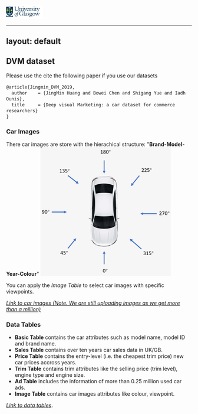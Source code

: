 <img src="https://github.com/DeepVisualMarketing/DeepVisualMarketing.github.io/blob/master/uni_glasgow_logo.png?raw=true" width="100" >

---
layout: default
---
## DVM dataset





Please use the cite the following paper if you use our datasets
```
@article{Jingmin_DVM_2019,
  author    = {JingMin Huang and Bowei Chen and Shigang Yue and Iadh Ounis},
  title     = {Deep visual Marketing: a car dataset for commerce researchers}
}
```

### Car Images
There car images are store with the hierachical structure: "**Brand-Model-Year-Colour**"
![Viewpoints](https://github.com/DeepVisualMarketing/DeepVisualMarketing.github.io/blob/master/viewpointsl.png?raw=true)

You can apply the _Image Table_ to select car images with specific viewpoints.

[_Link to car images (Note. We are still uploading images as we get more than a million)_](https://www.dropbox.com/sh/b4jvpy0bf9s65x6/AAAhfQ_yDW6Y_Wu--90Vap6Ha?dl=0)

### Data Tables

*   **Basic Table** contains the car attributes such as model name, model ID and brand name. 
*   **Sales Table** contains over ten years car sales data in UK/GB.
*   **Price Table** contains the entry-level (i.e. the cheapest trim price) new car prices accross years.
*   **Trim Table** contains trim attributes like the selling price (trim level), engine type and engine size.
*   **Ad Table** includes the information of more than 0.25 million used car ads.
*   **Image Table** contains car images attributes like colour, viewpoint. 

[_Link to data tables_](https://www.dropbox.com/sh/lz2bzvdr1h5bp3k/AACRI9QS9ZISryHfdsFJzLSZa?dl=0).











